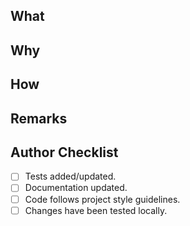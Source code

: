 ## What
<!-- Describe the changes in this PR -->

## Why
<!-- Explain the motivation behind these changes -->

## How
<!-- Describe how these changes were implemented -->

## Remarks
<!-- Any additional notes, considerations, or potential impacts -->

## Author Checklist
- [ ] Tests added/updated.
- [ ] Documentation updated.
- [ ] Code follows project style guidelines.
- [ ] Changes have been tested locally.